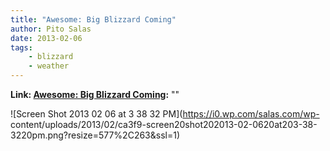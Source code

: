 ```yaml
---
title: "Awesome: Big Blizzard Coming"
author: Pito Salas
date: 2013-02-06
tags:
    - blizzard
    - weather
---
```


**Link: [Awesome: Big Blizzard Coming](None):** ""

![Screen Shot 2013 02 06 at 3 38 32 PM](https://i0.wp.com/salas.com/wp-
content/uploads/2013/02/ca3f9-screen20shot202013-02-0620at203-38-3220pm.png?resize=577%2C263&ssl=1)


